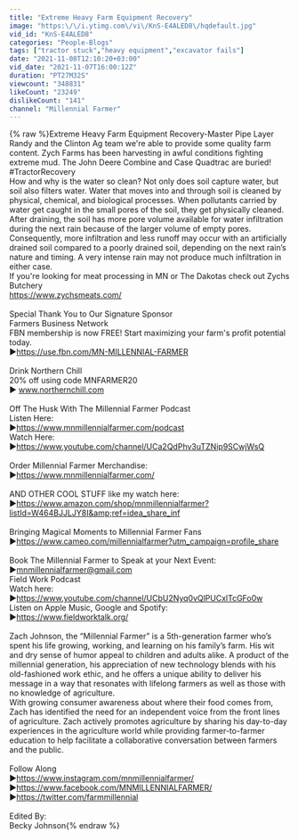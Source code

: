 ```yaml
---
title: "Extreme Heavy Farm Equipment Recovery"
image: "https:\/\/i.ytimg.com\/vi\/KnS-E4ALED8\/hqdefault.jpg"
vid_id: "KnS-E4ALED8"
categories: "People-Blogs"
tags: ["tractor stuck","heavy equipment","excavator fails"]
date: "2021-11-08T12:10:20+03:00"
vid_date: "2021-11-07T16:00:12Z"
duration: "PT27M32S"
viewcount: "348831"
likeCount: "23249"
dislikeCount: "141"
channel: "Millennial Farmer"
---
```

{% raw %}Extreme Heavy Farm Equipment Recovery-Master Pipe Layer Randy and the Clinton Ag team we're able to provide some quality farm content.  Zych Farms has been harvesting in awful conditions fighting extreme mud. The John Deere Combine and Case Quadtrac are buried! #TractorRecovery<br />How and why is the water so clean? Not only does soil capture water, but soil also filters water. Water that moves into and through soil is cleaned by physical, chemical, and biological processes. When pollutants carried by water get caught in the small pores of the soil, they get physically cleaned. After draining, the soil has more pore volume available for water infiltration during the next rain because of the larger volume of empty pores.<br /> Consequently, more infiltration and less runoff may occur with an artificially drained soil compared to a poorly drained soil, depending on the next rain’s nature and timing. A very intense rain may not produce much infiltration in either case.<br />If you're looking for meat processing in MN or The Dakotas check out Zychs Butchery<br /><a rel="nofollow" target="blank" href="https://www.zychsmeats.com/">https://www.zychsmeats.com/</a><br /><br />Special Thank You to Our Signature Sponsor<br />Farmers Business Network<br />FBN membership is now FREE! Start maximizing your farm's profit potential today. <br />►<a rel="nofollow" target="blank" href="https://use.fbn.com/MN-MILLENNIAL-FARMER">https://use.fbn.com/MN-MILLENNIAL-FARMER</a><br /><br />Drink Northern Chill<br />20% off using code MNFARMER20<br />► www.northernchill.com<br /><br />Off The Husk With The Millennial Farmer Podcast<br />Listen Here:<br />►<a rel="nofollow" target="blank" href="https://www.mnmillennialfarmer.com/podcast">https://www.mnmillennialfarmer.com/podcast</a><br />Watch Here:<br />►<a rel="nofollow" target="blank" href="https://www.youtube.com/channel/UCa2QdPhv3uTZNip9SCwjWsQ">https://www.youtube.com/channel/UCa2QdPhv3uTZNip9SCwjWsQ</a><br /><br />Order Millennial Farmer Merchandise:<br />►<a rel="nofollow" target="blank" href="https://www.mnmillennialfarmer.com/">https://www.mnmillennialfarmer.com/</a><br /><br />AND OTHER COOL STUFF like my watch here: <br />►<a rel="nofollow" target="blank" href="https://www.amazon.com/shop/mnmillennialfarmer?listId=W464BJJLJY8I&amp;ref=idea_share_inf">https://www.amazon.com/shop/mnmillennialfarmer?listId=W464BJJLJY8I&amp;ref=idea_share_inf</a><br /><br />Bringing Magical Moments to Millennial Farmer Fans<br />►<a rel="nofollow" target="blank" href="https://www.cameo.com/millennialfarmer?utm_campaign=profile_share">https://www.cameo.com/millennialfarmer?utm_campaign=profile_share</a>  <br /><br />Book The Millennial Farmer to Speak at your Next Event:<br />►mnmillennialfarmer@gmail.com<br />Field Work Podcast<br />Watch here:<br />►<a rel="nofollow" target="blank" href="https://www.youtube.com/channel/UCbU2Nyq0vQlPUCxlTcGFo0w">https://www.youtube.com/channel/UCbU2Nyq0vQlPUCxlTcGFo0w</a><br />Listen on Apple Music, Google and Spotify: <br />►<a rel="nofollow" target="blank" href="https://www.fieldworktalk.org/">https://www.fieldworktalk.org/</a><br /><br />Zach Johnson, the “Millennial Farmer” is a 5th-generation farmer who’s spent his life growing, working, and learning on his family’s farm.  His wit and dry sense of humor appeal to children and adults alike.  A product of the millennial generation, his appreciation of new technology blends with his old-fashioned work ethic, and he offers a unique ability to deliver his message in a way that resonates with lifelong farmers as well as those with no knowledge of agriculture.<br />With growing consumer awareness about where their food comes from, Zach has identified the need for an independent voice from the front lines of agriculture.  Zach actively promotes agriculture by sharing his day-to-day experiences in the agriculture world while providing farmer-to-farmer education to help facilitate a collaborative conversation between farmers and the public. <br /><br />Follow Along<br />►<a rel="nofollow" target="blank" href="https://www.instagram.com/mnmillennialfarmer/">https://www.instagram.com/mnmillennialfarmer/</a><br />►<a rel="nofollow" target="blank" href="https://www.facebook.com/MNMILLENNIALFARMER/">https://www.facebook.com/MNMILLENNIALFARMER/</a><br />►<a rel="nofollow" target="blank" href="https://twitter.com/farmmillennial">https://twitter.com/farmmillennial</a><br /><br />Edited By:<br />Becky Johnson{% endraw %}
